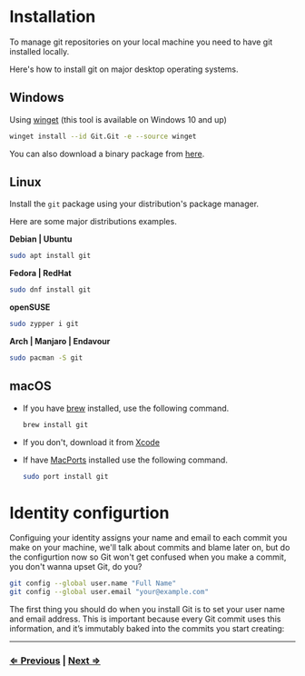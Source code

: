 # Installation

To manage git repositories on your local machine you need to have git installed locally.

Here's how to install git on major desktop operating systems.

## Windows

Using [winget](https://docs.microsoft.com/en-us/windows/package-manager/winget) (this tool is available on Windows 10 and up)

```bash
winget install --id Git.Git -e --source winget
```

You can also download a binary package from [here](https://github.com/git-for-windows/git/releases/download/v2.43.0.windows.1/Git-2.43.0-64-bit.exe).

## Linux

Install the `git` package using your distribution's package manager.

Here are some major distributions examples.

**Debian | Ubuntu**

```bash
sudo apt install git
```

**Fedora | RedHat**

```bash
sudo dnf install git
```

**openSUSE**

```bash
sudo zypper i git
```

**Arch | Manjaro | Endavour**

```bash
sudo pacman -S git
```

## macOS

- If you have [brew](https://brew.sh/) installed, use the following command.

  ```bash
  brew install git
  ```

- If you don't, download it from [Xcode](https://developer.apple.com/xcode/)

- If have [MacPorts](https://www.macports.org/) installed use the following command.

  ```bash
  sudo port install git
  ```

# Identity configurtion

Configuing your identity assigns your name and email to each commit you make on your machine, we'll talk about commits and blame later on, but do the configurtion now so Git won't get confused when you make a commit, you don't wanna upset Git, do you?

```bash
git config --global user.name "Full Name"
git config --global user.email "your@example.com"
```

The first thing you should do when you install Git is to set your user name and email address. This is important because every Git commit uses this information, and it’s immutably baked into the commits you start creating:

___

### [⇐ Previous](/README.md) | [Next ⇒](/material/02-basics.md)

